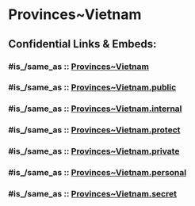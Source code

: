 # Provinces~Vietnam




## Confidential Links & Embeds: 

### #is_/same_as :: [Provinces~Vietnam](/_Standards/Earth/Continent/Asia/Asia~South~East/Vietnam/Provinces~Vietnam.md) 

### #is_/same_as :: [Provinces~Vietnam.public](/_public/Earth/Continent/Asia/Asia~South~East/Vietnam/Provinces~Vietnam.public.md) 

### #is_/same_as :: [Provinces~Vietnam.internal](/_internal/Earth/Continent/Asia/Asia~South~East/Vietnam/Provinces~Vietnam.internal.md) 

### #is_/same_as :: [Provinces~Vietnam.protect](/_protect/Earth/Continent/Asia/Asia~South~East/Vietnam/Provinces~Vietnam.protect.md) 

### #is_/same_as :: [Provinces~Vietnam.private](/_private/Earth/Continent/Asia/Asia~South~East/Vietnam/Provinces~Vietnam.private.md) 

### #is_/same_as :: [Provinces~Vietnam.personal](/_personal/Earth/Continent/Asia/Asia~South~East/Vietnam/Provinces~Vietnam.personal.md) 

### #is_/same_as :: [Provinces~Vietnam.secret](/_secret/Earth/Continent/Asia/Asia~South~East/Vietnam/Provinces~Vietnam.secret.md)

